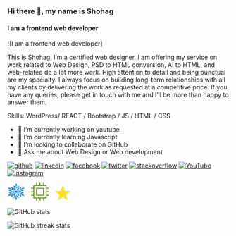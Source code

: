 ### Hi there 👋, my name is Shohag
#### I am a frontend web developer
![I am a frontend web developer]

This is Shohag, I’m a certified web designer. I am offering my service on work related to Web Design, PSD to HTML conversion, AI to HTML, and web-related do a lot more work. High attention to detail and being punctual are my specialty. I always focus on building long-term relationships with all my clients by delivering the work as requested at a competitive price. If you have any queries, please get in touch with me and I’ll be more than happy to answer them.

Skills: WordPress/ REACT / Bootstrap / JS / HTML / CSS

- 🔭 I’m currently working on youtube 
- 🌱 I’m currently learning Javascript 
- 👯 I’m looking to collaborate on GitHub 
- 💬 Ask me about Web Design or Web development 


[<img src='https://cdn.jsdelivr.net/npm/simple-icons@3.0.1/icons/github.svg' alt='github' height='40'>](https://github.com/shohag989)  [<img src='https://cdn.jsdelivr.net/npm/simple-icons@3.0.1/icons/linkedin.svg' alt='linkedin' height='40'>](https://www.linkedin.com/in/shohag_sr989/)  [<img src='https://cdn.jsdelivr.net/npm/simple-icons@3.0.1/icons/facebook.svg' alt='facebook' height='40'>](https://www.facebook.com/shohag.sr989)  [<img src='https://cdn.jsdelivr.net/npm/simple-icons@3.0.1/icons/twitter.svg' alt='twitter' height='40'>](https://twitter.com/shohag_sr989)  [<img src='https://cdn.jsdelivr.net/npm/simple-icons@3.0.1/icons/stackoverflow.svg' alt='stackoverflow' height='40'>](https://stackoverflow.com/users/shohag_sr989)  [<img src='https://cdn.jsdelivr.net/npm/simple-icons@3.0.1/icons/youtube.svg' alt='YouTube' height='40'>](https://www.youtube.com/channel/shohag_sr989)  [<img src='https://cdn.jsdelivr.net/npm/simple-icons@3.0.1/icons/instagram.svg' alt='instagram' height='40'>](shohag_sr989)  

<a href='https://archiveprogram.github.com/'><img src='https://raw.githubusercontent.com/acervenky/animated-github-badges/master/assets/acbadge.gif' width='40' height='40'></a> <a href='https://docs.github.com/en/developers'><img src='https://raw.githubusercontent.com/acervenky/animated-github-badges/master/assets/devbadge.gif' width='40' height='40'></a> <a href='https://stars.github.com/'><img src='https://raw.githubusercontent.com/acervenky/animated-github-badges/master/assets/starbadge.gif' width='35' height='35'></a> 

![GitHub stats](https://github-readme-stats.vercel.app/api?username=shohag989&show_icons=true)  

![GitHub streak stats](https://streak-stats.demolab.com/?user=shohag989)  


